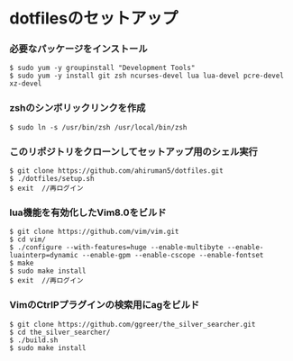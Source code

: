 # dotfilesのセットアップ
### 必要なパッケージをインストール
```
$ sudo yum -y groupinstall "Development Tools"
$ sudo yum -y install git zsh ncurses-devel lua lua-devel pcre-devel xz-devel
```
### zshのシンボリックリンクを作成
```
$ sudo ln -s /usr/bin/zsh /usr/local/bin/zsh
```
### このリポジトリをクローンしてセットアップ用のシェル実行
```
$ git clone https://github.com/ahiruman5/dotfiles.git
$ ./dotfiles/setup.sh
$ exit  //再ログイン
```
### lua機能を有効化したVim8.0をビルド
```
$ git clone https://github.com/vim/vim.git
$ cd vim/
$ ./configure --with-features=huge --enable-multibyte --enable-luainterp=dynamic --enable-gpm --enable-cscope --enable-fontset
$ make
$ sudo make install
$ exit  //再ログイン
```
### VimのCtrlPプラグインの検索用にagをビルド
```
$ git clone https://github.com/ggreer/the_silver_searcher.git
$ cd the_silver_searcher/
$ ./build.sh
$ sudo make install
```
